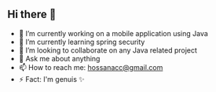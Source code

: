 ## Hi there 👋

- 🔭 I’m currently working on a mobile application using Java
- 🌱 I’m currently learning spring security
- 👯 I’m looking to collaborate on any Java related project
- 💬 Ask me about anything
- 📫 How to reach me: hossanacc@gmail.com
- ⚡ Fact: I'm genuis ✨
